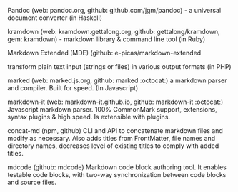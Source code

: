 Pandoc (web: pandoc.org, github: github.com/jgm/pandoc) - a universal document converter (in Haskell)

kramdown (web: kramdown.gettalong.org, github: gettalong/kramdown, gem: kramdown) - markdown library & command line tool (in Ruby)

Markdown Extended (MDE) (github: e-picas/markdown-extended

transform plain text input (strings or files) in various output formats (in PHP)

marked (web: marked.js.org, github: marked :octocat:) a markdown parser and compiler. Built for speed. (In Javascript)


markdown-it (web: markdown-it.github.io, github: markdown-it :octocat:) Javascript markdown parser. 100% CommonMark support, extensions, syntax plugins & high speed. Is extensible with plugins.

concat-md (npm, github) CLI and API to concatenate markdown files and modify as necessary. Also adds titles from FrontMatter, file names and directory names, decreases level of existing titles to comply with added titles.

mdcode (github: mdcode) Markdown code block authoring tool. It enables testable code blocks, with two-way synchronization between code blocks and source files.
